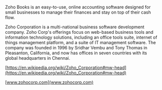 Zoho Books is an easy-to-use, online accounting software designed for small businesses to manage their finances and stay on top of their cash flow.
Zoho Corporation is a multi-national business software development company. Zoho Corp's offerings focus on web-based business tools and information technology solutions, including an office tools suite, internet of things management platform, and a suite of IT management software. The company was founded in 1996 by Sridhar Vembu and Tony Thomas in Pleasanton, California, and now has offices in seven countries with its global headquarters in Chennai.  
[https://en.wikipedia.org/wiki/Zoho_Corporation#mw-head](https://en.wikipedia.org/wiki/Zoho_Corporation#mw-head)  
[www.zohocorp.com](www.zohocorp.com)